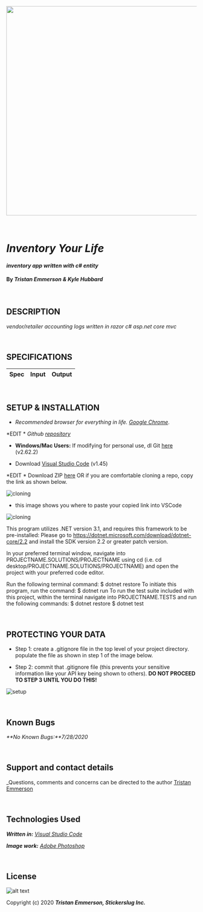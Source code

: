 <p align="center">
  <img width="800" height="554" src="https://coding-assets.s3-us-west-2.amazonaws.com/img/inventory.png">
</p>

<br>

# _Inventory Your Life_

#### _inventory app written with c# entity_	

#### By _**Tristan Emmerson & Kyle Hubbard**_

<br>

## **DESCRIPTION**

_vendor/retailer accounting logs written in razor c# asp.net core mvc_

<br>

## **SPECIFICATIONS**

| Spec 	| Input 	| Output 	|
|-	|-	|-	|


<br>

## **SETUP & INSTALLATION**

*  _Recommended browser for everything in life. [Google Chrome](https://www.google.com/chrome/)_.

*EDIT *  _Github [repository](https://github.com/.git)_


*  **Windows/Mac Users:** If modifying for personal use, dl Git [here](https://git-scm.com/downloads/) (v2.62.2)

* Download [Visual Studio Code](https://code.visualstudio.com/) (v1.45)

*EDIT * Download ZIP [here](https://github.com/) OR if you are comfortable cloning a repo, copy the link as shown below.

![cloning](https://coding-assets.s3-us-west-2.amazonaws.com/img/clone.gif "How to clone repo")

* this image shows you where to paste your copied link into VSCode

![cloning](https://coding-assets.s3-us-west-2.amazonaws.com/img/clone-github2.gif "Cloning from Github within VSCode")

This program utilizes .NET version 3.1, and requires this framework to be pre-installed:
Please go to https://dotnet.microsoft.com/download/dotnet-core/2.2 and install the SDK version 2.2 or greater patch version.

In your preferred terminal window, navigate into PROJECTNAME.SOLUTIONS/PROJECTNAME using cd (i.e. cd desktop/PROJECTNAME.SOLUTIONS/PROJECTNAME) and open the project with your preferred code editor.

Run the following terminal command: $ dotnet restore
To initiate this program, run the command: $ dotnet run
To run the test suite included with this project, within the terminal navigate into PROJECTNAME.TESTS and run the following commands:
$ dotnet restore
$ dotnet test

<br>

## **PROTECTING YOUR DATA**

* Step 1: create a .gitignore file in the top level of your project directory. populate the file as shown in step 1 of the image below.

* Step 2: commit that .gitignore file (this prevents your sensitive information like your API key being shown to others). **DO NOT PROCEED TO STEP 3 UNTIL YOU DO THIS!**

![setup](https://coding-assets.s3-us-west-2.amazonaws.com/img/readme-image-3.jpg "Set up instructions")

<br>

## **Known Bugs**

_**No Known Bugs:**7/28/2020_

<br>

## **Support and contact details**

_Questions, comments and concerns can be directed to the author [Tristan Emmerson](tristan@stickerslug.com)

<br>

## **Technologies Used**

_**Written in:** [Visual Studio Code](https://code.visualstudio.com/)_

_**Image work:** [Adobe Photoshop](https://www.adobe.com/products/photoshop.html/)_


<br>

## **License**
![alt text][logo]

[logo]: https://img.shields.io/bower/l/bootstrap "MIT License"

Copyright (c) 2020 **_Tristan Emmerson, Stickerslug Inc._**


